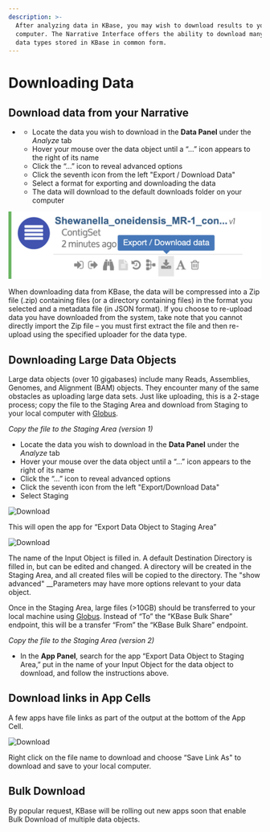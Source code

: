 ```yaml
---
description: >-
  After analyzing data in KBase, you may wish to download results to your local
  computer. The Narrative Interface offers the ability to download many of the
  data types stored in KBase in common form.
---
```


# Downloading Data

## **Download data from your Narrative**

* * Locate the data you wish to download in the **Data Panel** under the _Analyze_ tab
  * Hover your mouse over the data object until a “…” icon appears to the right of its name
  * Click the “…” icon to reveal advanced options
  * Click the seventh icon from the left "Export / Download Data"
  * Select a format for exporting and downloading the data
  * The data will download to the default downloads folder on your computer

![](../../.gitbook/assets/datapanel_downloadicon.png)

When downloading data from KBase, the data will be compressed into a Zip file \(.zip\) containing files \(or a directory containing files\) in the format you selected and a metadata file \(in JSON format\). If you choose to re-upload data you have downloaded from the system, take note that you cannot directly import the Zip file – you must first extract the file and then re-upload using the specified uploader for the data type.

## **Downloading Large Data Objects**

Large data objects \(over 10 gigabases\) include many Reads, Assemblies, Genomes, and Alignment \(BAM\) objects. They encounter many of the same obstacles as uploading large data sets. Just like uploading, this is a 2-stage process; copy the file to the Staging Area and download from Staging to your local computer with [Globus](http://kbase.us/transfer-data-from-globus-to-kbase/).

_Copy the file to the Staging Area \(version 1\)_

* Locate the data you wish to download in the **Data Panel** under the _Analyze_ tab
* Hover your mouse over the data object until a “…” icon appears to the right of its name
* Click the “…” icon to reveal advanced options
* Click the seventh icon from the left "Export/Download Data"
* Select Staging

![Download](http://kbase.us/wp-content/uploads/2019/01/Picture1.png)

This will open the app for “Export Data Object to Staging Area”

![Download](http://kbase.us/wp-content/uploads/2019/01/Picture2.png)

The name of the Input Object is filled in. A default Destination Directory is filled in, but can be edited and changed. A directory will be created in the Staging Area, and all created files will be copied to the directory. The "show advanced" __Parameters may have more options relevant to your data object.

Once in the Staging Area, large files \(&gt;10GB\) should be transferred to your local machine using [Globus](../transferring-data-with-globus.md). Instead of “To” the “KBase Bulk Share” endpoint, this will be a transfer “From” the “KBase Bulk Share” endpoint.

_Copy the file to the Staging Area \(version 2\)_

* In the **App Panel**, search for the app “Export Data Object to Staging Area,” put in the name of your Input Object for the data object to download, and follow the instructions above.

## **Download links in App Cells**

A few apps have file links as part of the output at the bottom of the App Cell.

![Download](http://kbase.us/wp-content/uploads/2019/01/Picture3.png)

Right click on the file name to download and choose “Save Link As" to download and save to your local computer. 

## **Bulk Download**

By popular request, KBase will be rolling out new apps soon that enable Bulk Download of multiple data objects.

